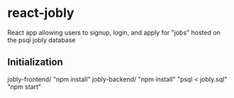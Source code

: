 # react-jobly
React app allowing users to signup, login, and apply for "jobs" hosted on the psql jobly database

## Initialization
jobly-frontend/ "npm install"
jobly-backend/ "npm install" "psql < jobly.sql" "npm start"

